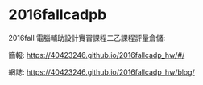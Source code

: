 # 2016fallcadpb
2016fall 電腦輔助設計實習課程二乙課程評量倉儲:

簡報: https://40423246.github.io/2016fallcadp_hw/#/

網誌: https://40423246.github.io/2016fallcadp_hw/blog/


